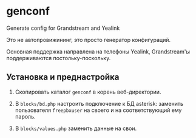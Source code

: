 # genconf

Generate config for Grandstream and Yealink

Это не автопровижининг, это просто генератор конфигураций.

Основная поддержка направлена на телефоны Yealink, Grandstream'ы поддерживаются постольку-поскольку.

## Установка и преднастройка

1. Скопировать каталог `genconf` в корень веб-директории.

2. В `blocks/bd.php` настроить подключение к БД asterisk: заменить пользователя `freepbxuser` на своего и на соответствующий ему пароль.

3. В `blocks/values.php` заменить данные на свои.
